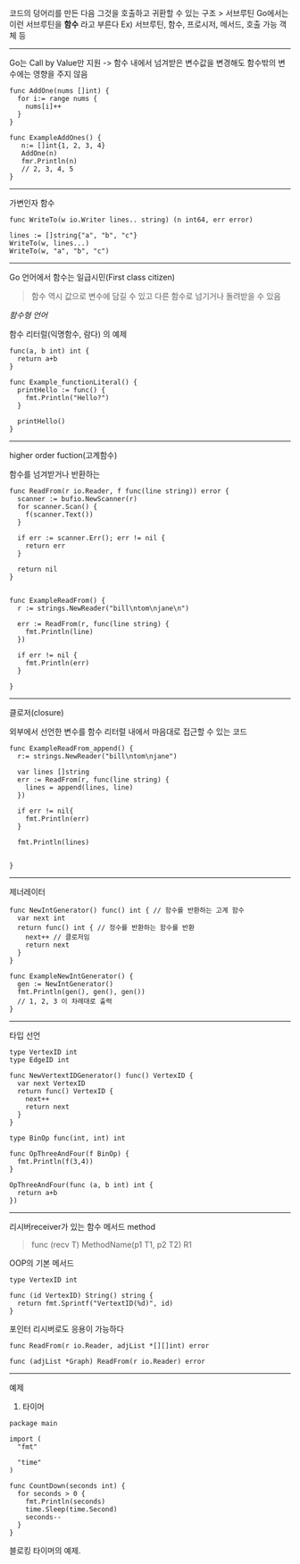 코드의 덩어리를 만든 다음 그것을 호출하고 귀환할 수 있는 구조  > 서브루틴
Go에서는 이런 서브루틴을 **함수** 라고 부른다
Ex) 서브루틴, 함수, 프로시저, 메서드, 호출 가능 객체 등

---

Go는 Call by Value만 지원 -> 함수 내에서 넘겨받은 변수값을 변경해도 함수밖의 변수에는 영향을 주지 않음

```
func AddOne(nums []int) {
  for i:= range nums {
    nums[i]++
  }
}

func ExampleAddOnes() {
   n:= []int{1, 2, 3, 4}
   AddOne(n)
   fmr.Println(n)
   // 2, 3, 4, 5
}
```
---

가변인자 함수

```
func WriteTo(w io.Writer lines.. string) (n int64, err error)

lines := []string{"a", "b", "c"}
WriteTo(w, lines...)
WriteTo(w, "a", "b", "c")
```

---

Go 언어에서 함수는 일급시민(First class citizen)
> 함수 역시 값으로 변수에 담길 수 있고 다른 함수로 넘기거나 돌려받을 수 있음

*함수형 언어*

함수 리터럴(익명함수, 람다) 의 예제

```
func(a, b int) int {
  return a+b
}

func Example_functionLiteral() {
  printHello := func() {
    fmt.Println("Hello?")
  }
  
  printHello()
}
```

---

higher order fuction(고계함수)

함수를 넘겨받거나 반환하는 

```
func ReadFrom(r io.Reader, f func(line string)) error {
  scanner := bufio.NewScanner(r)
  for scanner.Scan() {
    f(scanner.Text())
  }
  
  if err := scanner.Err(); err != nil {
    return err
  }
  
  return nil
}


func ExampleReadFrom() {
  r := strings.NewReader("bill\ntom\njane\n")
  
  err := ReadFrom(r, func(line string) {
    fmt.Println(line)
  })
  
  if err != nil {
    fmt.Println(err)
  }

}
```

---


클로저(closure)

외부에서 선언한 변수를 함수 리터럴 내에서 마음대로 접근할 수 있는 코드

```
func ExampleReadFrom_append() {
  r:= strings.NewReader("bill\ntom\njane")
  
  var lines []string
  err := ReadFrom(r, func(line string) {
    lines = append(lines, line)
  })
  
  if err != nil{
    fmt.Println(err)
  }
  
  fmt.Println(lines)
  
  
}
```
---



제너레이터

```
func NewIntGenerator() func() int { // 함수를 반환하는 고계 함수
  var next int
  return func() int { // 정수를 반환하는 함수를 반환
    next++ // 클로저임
    return next
  }
}

func ExampleNewIntGenerator() {
  gen := NewIntGenerator()
  fmt.Println(gen(), gen(), gen())
  // 1, 2, 3 이 차례대로 출력
}
```

---


타입 선언

```
type VertexID int
type EdgeID int

func NewVertextIDGenerator() func() VertexID {
  var next VertexID
  return func() VertexID {
    next++
    return next
  }
}

type BinOp func(int, int) int

func OpThreeAndFour(f BinOp) {
  fmt.Println(f(3,4))
}

OpThreeAndFour(func (a, b int) int {
  return a+b
})
```

---

리시버receiver가 있는 함수 메서드 method

> func (recv T) MethodName(p1 T1, p2 T2) R1

OOP의 기본 메서드

```
type VertexID int

func (id VertexID) String() string {
  return fmt.Sprintf("VertextID(%d)", id)
}
```

포인터 리시버로도 응용이 가능하다

```
func ReadFrom(r io.Reader, adjList *[][]int) error

func (adjList *Graph) ReadFrom(r io.Reader) error
```

---

예제

1. 타이머

```
package main

import (
  "fmt"
  
  "time"
)

func CountDown(seconds int) {
  for seconds > 0 {
    fmt.Println(seconds)
    time.Sleep(time.Second)
    seconds--
  }
}

```

블로킹 타이머의 예제. 






